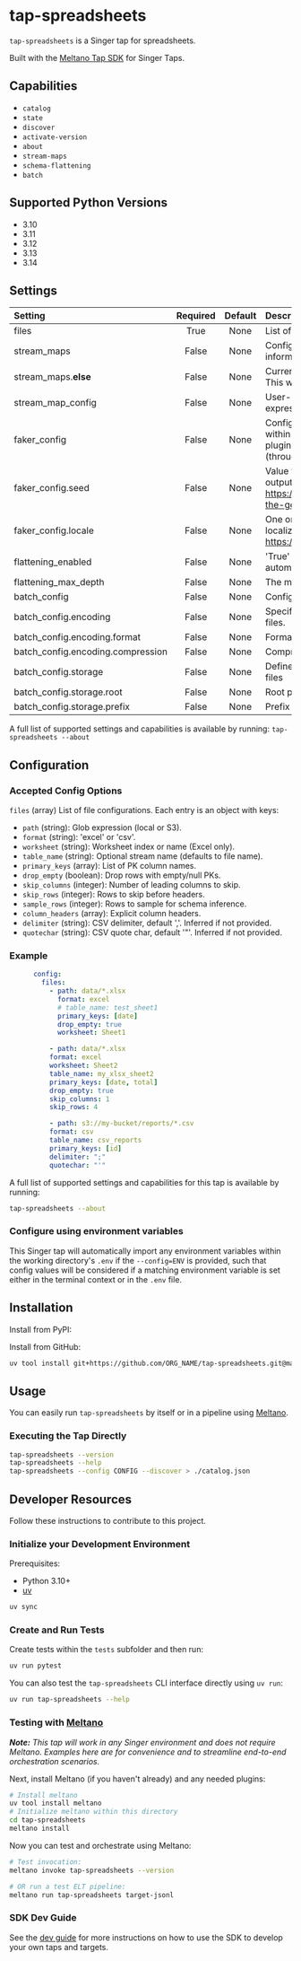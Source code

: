 # tap-spreadsheets

`tap-spreadsheets` is a Singer tap for spreadsheets.

Built with the [Meltano Tap SDK](https://sdk.meltano.com) for Singer Taps.

## Capabilities

- `catalog`
- `state`
- `discover`
- `activate-version`
- `about`
- `stream-maps`
- `schema-flattening`
- `batch`

## Supported Python Versions

- 3.10
- 3.11
- 3.12
- 3.13
- 3.14

## Settings

| Setting | Required | Default | Description |
|:--------|:--------:|:-------:|:------------|
| files | True | None | List of file configurations. |
| stream_maps | False | None | Config object for stream maps capability. For more information check out [Stream Maps](https://sdk.meltano.com/en/latest/stream_maps.html). |
| stream_maps.__else__ | False | None | Currently, only setting this to `__NULL__` is supported. This will remove all other streams. |
| stream_map_config | False | None | User-defined config values to be used within map expressions. |
| faker_config | False | None | Config for the [`Faker`](https://faker.readthedocs.io/en/master/) instance variable `fake` used within map expressions. Only applicable if the plugin specifies `faker` as an additional dependency (through the `singer-sdk` `faker` extra or directly). |
| faker_config.seed | False | None | Value to seed the Faker generator for deterministic output: https://faker.readthedocs.io/en/master/#seeding-the-generator |
| faker_config.locale | False | None | One or more LCID locale strings to produce localized output for: https://faker.readthedocs.io/en/master/#localization |
| flattening_enabled | False | None | 'True' to enable schema flattening and automatically expand nested properties. |
| flattening_max_depth | False | None | The max depth to flatten schemas. |
| batch_config | False | None | Configuration for BATCH message capabilities. |
| batch_config.encoding | False | None | Specifies the format and compression of the batch files. |
| batch_config.encoding.format | False | None | Format to use for batch files. |
| batch_config.encoding.compression | False | None | Compression format to use for batch files. |
| batch_config.storage | False | None | Defines the storage layer to use when writing batch files |
| batch_config.storage.root | False | None | Root path to use when writing batch files. |
| batch_config.storage.prefix | False | None | Prefix to use when writing batch files. |

A full list of supported settings and capabilities is available by running: `tap-spreadsheets --about`

## Configuration

### Accepted Config Options

`files` (array) List of file configurations. Each entry is an object with keys:
- `path` (string): Glob expression (local or S3).
- `format` (string): 'excel' or 'csv'.
- `worksheet` (string): Worksheet index or name (Excel only).
- `table_name` (string): Optional stream name (defaults to file name).
- `primary_keys` (array): List of PK column names.
- `drop_empty` (boolean): Drop rows with empty/null PKs.
- `skip_columns` (integer): Number of leading columns to skip.
- `skip_rows` (integer): Rows to skip before headers.
- `sample_rows` (integer): Rows to sample for schema inference.
- `column_headers` (array): Explicit column headers.
- `delimiter` (string): CSV delimiter, default ','. Inferred if not provided.
- `quotechar` (string): CSV quote char, default '"'. Inferred if not provided.

### Example

```yaml
      config:
        files:
          - path: data/*.xlsx
            format: excel
            # table_name: test_sheet1
            primary_keys: [date]
            drop_empty: true
            worksheet: Sheet1

          - path: data/*.xlsx
          format: excel
          worksheet: Sheet2
          table_name: my_xlsx_sheet2
          primary_keys: [date, total]
          drop_empty: true
          skip_columns: 1
          skip_rows: 4

          - path: s3://my-bucket/reports/*.csv
          format: csv
          table_name: csv_reports
          primary_keys: [id]
          delimiter: ";"
          quotechar: "'"
```


A full list of supported settings and capabilities for this
tap is available by running:

```bash
tap-spreadsheets --about
```

### Configure using environment variables

This Singer tap will automatically import any environment variables within the working directory's
`.env` if the `--config=ENV` is provided, such that config values will be considered if a matching
environment variable is set either in the terminal context or in the `.env` file.


## Installation

Install from PyPI:

Install from GitHub:

```bash
uv tool install git+https://github.com/ORG_NAME/tap-spreadsheets.git@main
```


## Usage

You can easily run `tap-spreadsheets` by itself or in a pipeline using [Meltano](https://meltano.com/).

### Executing the Tap Directly

```bash
tap-spreadsheets --version
tap-spreadsheets --help
tap-spreadsheets --config CONFIG --discover > ./catalog.json
```

## Developer Resources

Follow these instructions to contribute to this project.

### Initialize your Development Environment

Prerequisites:

- Python 3.10+
- [uv](https://docs.astral.sh/uv/)

```bash
uv sync
```

### Create and Run Tests

Create tests within the `tests` subfolder and
then run:

```bash
uv run pytest
```

You can also test the `tap-spreadsheets` CLI interface directly using `uv run`:

```bash
uv run tap-spreadsheets --help
```

### Testing with [Meltano](https://www.meltano.com)

_**Note:** This tap will work in any Singer environment and does not require Meltano.
Examples here are for convenience and to streamline end-to-end orchestration scenarios._

<!--
Developer TODO:
Your project comes with a custom `meltano.yml` project file already created. Open the `meltano.yml` and follow any "TODO" items listed in
the file.
-->

Next, install Meltano (if you haven't already) and any needed plugins:

```bash
# Install meltano
uv tool install meltano
# Initialize meltano within this directory
cd tap-spreadsheets
meltano install
```

Now you can test and orchestrate using Meltano:

```bash
# Test invocation:
meltano invoke tap-spreadsheets --version

# OR run a test ELT pipeline:
meltano run tap-spreadsheets target-jsonl
```

### SDK Dev Guide

See the [dev guide](https://sdk.meltano.com/en/latest/dev_guide.html) for more instructions on how to use the SDK to
develop your own taps and targets.

